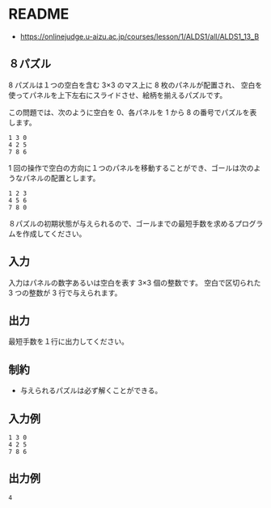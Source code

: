 # README
- <https://onlinejudge.u-aizu.ac.jp/courses/lesson/1/ALDS1/all/ALDS1_13_B>
## ８パズル
8 パズルは１つの空白を含む 3×3 のマス上に 8 枚のパネルが配置され、
空白を使ってパネルを上下左右にスライドさせ、絵柄を揃えるパズルです。

この問題では、次のように空白を 0、各パネルを 1 から 8 の番号でパズルを表します。

```
1 3 0
4 2 5
7 8 6
```

1 回の操作で空白の方向に１つのパネルを移動することができ、ゴールは次のようなパネルの配置とします。

```
1 2 3
4 5 6
7 8 0
```

８パズルの初期状態が与えられるので、ゴールまでの最短手数を求めるプログラムを作成してください。
## 入力
入力はパネルの数字あるいは空白を表す 3×3 個の整数です。
空白で区切られた 3 つの整数が 3 行で与えられます。
## 出力
最短手数を１行に出力してください。
## 制約
- 与えられるパズルは必ず解くことができる。
## 入力例
```
1 3 0
4 2 5
7 8 6
```
## 出力例
```
4
```
